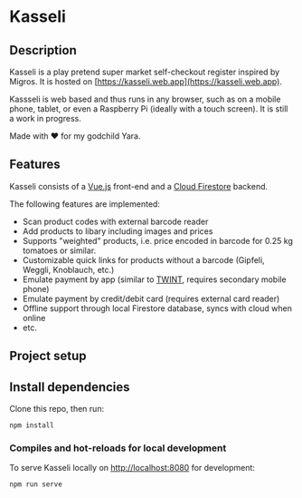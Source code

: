 # Kasseli

## Description

Kasseli is a play pretend super market self-checkout register inspired by Migros. It is hosted on [https://kasseli.web.app](https://kasseli.web.app).

Kassseli is web based and thus runs in any browser, such as on a mobile phone, tablet, or even a Raspberry Pi (ideally with a touch screen). It is still a work in progress.

Made with ❤ for my godchild Yara.

## Features

Kasseli consists of a [Vue.js](https://vuejs.org/) front-end and a [Cloud Firestore](https://firebase.google.com/docs/firestore) backend.

The following features are implemented:

- Scan product codes with external barcode reader
- Add products to libary including images and prices
- Supports "weighted" products, i.e. price encoded in barcode for 0.25 kg tomatoes or similar.
- Customizable quick links for products without a barcode (Gipfeli, Weggli, Knoblauch, etc.)
- Emulate payment by app (similar to [TWINT](https://www.twint.ch/), requires secondary mobile phone)
- Emulate payment by credit/debit card (requires external card reader)
- Offline support through local Firestore database, syncs with cloud when online
- etc.

## Project setup

## Install dependencies

Clone this repo, then run:

```
npm install
```

### Compiles and hot-reloads for local development

To serve Kasseli locally on [http://localhost:8080](http://localhost:8080) for development:

```
npm run serve
```
